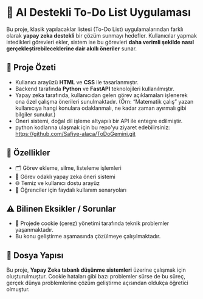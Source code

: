 # 🧠 AI Destekli To-Do List Uygulaması

Bu proje, klasik yapılacaklar listesi (To-Do List) uygulamalarından farklı olarak **yapay zeka destekli** bir çözüm sunmayı hedefler. Kullanıcılar yapmak istedikleri görevleri ekler, sistem ise bu görevleri **daha verimli şekilde nasıl gerçekleştirebileceklerine dair akıllı öneriler** sunar.

## 🚀 Proje Özeti

- Kullanıcı arayüzü **HTML** ve **CSS** ile tasarlanmıştır.
- Backend tarafında **Python** ve **FastAPI** teknolojileri kullanılmıştır.
- Yapay zeka tarafında, kullanıcıdan gelen görev açıklamaları işlenerek ona özel çalışma önerileri sunulmaktadır. (Örn: “Matematik çalış” yazan kullanıcıya hangi konulara odaklanmalı, ne kadar zaman ayırmalı gibi bilgiler sunulur.)
- Öneri sistemi, doğal dil işleme altyapılı bir API ile entegre edilmiştir.
- python kodlarına ulaşmak için bu repo'yu ziyaret edebilirsiniz: https://github.com/Safiye-alaca/ToDoGemini.git

## 📌 Özellikler

- 🗂️ Görev ekleme, silme, listeleme işlemleri
- 🤖 Görev odaklı yapay zeka öneri sistemi
- 🌐 Temiz ve kullanıcı dostu arayüz
- 🧪 Öğrenciler için faydalı kullanım senaryoları

## ⚠️ Bilinen Eksikler / Sorunlar

- 🍪 Projede cookie (çerez) yönetimi tarafında teknik problemler yaşanmaktadır. 
- Bu konu geliştirme aşamasında çözülmeye çalışılmaktadır.

## 📁 Dosya Yapısı

Bu proje, **Yapay Zeka tabanlı düşünme sistemleri** üzerine çalışmak için oluşturulmuştur. Cookie hataları gibi bazı problemler sürse de bu süreç, gerçek dünya problemlerine çözüm geliştirme açısından oldukça öğretici olmuştur.
